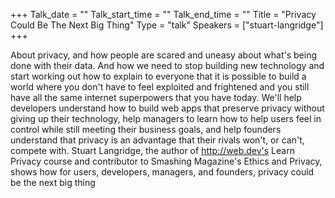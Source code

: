 +++
Talk_date = ""
Talk_start_time = ""
Talk_end_time = ""
Title = "Privacy Could Be The Next Big Thing"
Type = "talk"
Speakers = ["stuart-langridge"]
+++

About privacy, and how people are scared and uneasy about what's being done with their data. And how we need to stop building new technology and start working out how to explain to everyone that it is possible to build a world where you don't have to feel exploited and frightened and you still have all the same internet superpowers that you have today. We'll help developers understand how to build web apps that preserve privacy without giving up their technology, help managers to learn how to help users feel in control while still meeting their business goals, and help founders understand that privacy is an advantage that their rivals won't, or can't, compete with. Stuart Langridge, the author of http://web.dev's Learn Privacy course and contributor to Smashing Magazine's Ethics and Privacy, shows how for users, developers, managers, and founders, privacy could be the next big thing
